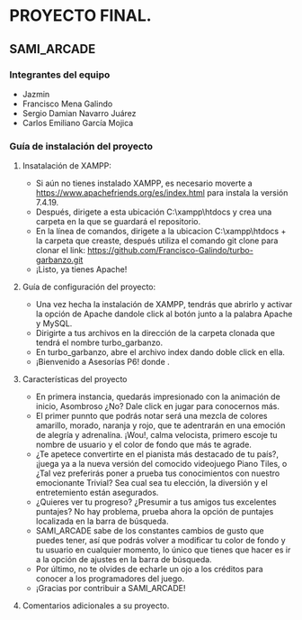 

# PROYECTO FINAL.

## SAMI_ARCADE

### Integrantes del equipo 

* Jazmin
* Francisco Mena Galindo
* Sergio Damian Navarro Juárez
* Carlos Emiliano García Mojica

### Guía de instalación del proyecto

1. Insatalación de XAMPP:
   * Si aún no tienes instalado XAMPP, es necesario moverte a https://www.apachefriends.org/es/index.html para instala la versión 7.4.19.
   * Después, dirigete a esta ubicación C:\xampp\htdocs y crea una carpeta en la que se guardará el repositorio.
   * En la línea de comandos, dirigete a la ubicacion C:\xampp\htdocs + la carpeta que creaste, después utiliza el comando git clone para clonar el link:                              https://github.com/Francisco-Galindo/turbo-garbanzo.git
   * ¡Listo, ya tienes Apache!

2. Guía de configuración del proyecto:
    * Una vez hecha la instalación de XAMPP, tendrás que abrirlo y activar la opción de Apache dandole click al botón junto a la palabra Apache y MySQL. 
    * Dirigirte a tus archivos en la dirección de la carpeta clonada que tendrá el nombre turbo_garbanzo.
    * En turbo_garbanzo, abre el archivo index dando doble click en ella.
    * ¡Bienvenido a Asesorías P6! donde .

3. Características del proyecto
    * En primera instancia, quedarás impresionado con la animación de inicio, Asombroso ¿No? Dale click en jugar para conocernos más.
    * El primer punnto que podrás notar será una mezcla de colores amarillo, morado, naranja y rojo, que te adentrarán en una emoción de alegría y adrenalína. ¡Wou!, calma               velocista, primero escoje tu nombre de usuario y el color de fondo que más te agrade.
    * ¿Te apetece convertirte en el pianista más destacado de tu país?, ¡juega ya a la nueva versión del comocido videojuego Piano Tiles, o ¿Tal vez preferirás poner a prueba         tus conocimientos con nuestro emocionante Trivial? Sea cual sea tu elección, la diversión y el entretemiento están asegurados.
    * ¿Quieres ver tu progreso? ¿Presumir a tus amigos tus excelentes puntajes? No hay problema, prueba ahora la opción de puntajes localizada en la barra de búsqueda.
    * SAMI_ARCADE sabe de los constantes cambios de gusto que puedes tener, así que podrás volver a modificar tu color de fondo y tu usuario en cualquier momento, lo único que         tienes que hacer es ir a la opción de ajustes en la barra de búsqueda.
    * Por último, no te olvides de echarle un ojo a los créditos para conocer a los programadores del juego.
    * ¡Gracias por contribuir a SAMI_ARCADE!
  
  4. Comentarios adicionales a su proyecto.
